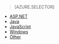 > [AZURE.SELECTOR]
- [ASP.NET](../articles/application-insights/app-insights-start-monitoring-app-health-usage.md)
- [Java](../articles/application-insights/app-insights-java-get-started.md)
- [JavaScript](../articles/application-insights/app-insights-javascript.md)
- [Windows](../articles/application-insights/app-insights-windows-desktop.md)
- [Other](../articles/application-insights/app-insights-platforms.md)

<!---HONumber=AcomDC_0211_2016-->